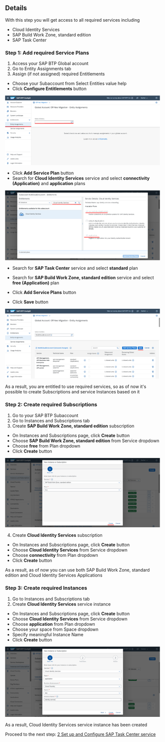 ## Details

With this step you will get access to all required services including

- Cloud Identity Services
- SAP Build Work Zone, standard edition
- SAP Task Center


### Step 1: Add required Service Plans

1. Access your SAP BTP Global account
2. Go to Entity Assignments tab
3. Assign (if not assigned) required Entitlements

- Choose your Subaccount from Select Entities value help
- Click **Configure Entitlements** button

![Configure Entitlements](./Images/1.3.1.png "Configure Entitlements")

- Click **Add Service Plan** button
- Search for **Cloud Identity Services** service and select **connectivity (Application)** and **application** plans

![Cloud Identity Services](./Images/1.3.2.png "Cloud Identity Services")

- Search for **SAP Task Center** service and select **standard** plan
- Search for **SAP Build Work Zone, standard edition** service and select **free (Application)** plan

- Click **Add Service Plans** button
- Click **Save** button

![Save changes](./Images/1.3.3.png "Save changes")

As a result, you are entitled to use required services, so as of now it's possible to create Subscriptions and service Instances based on it


### Step 2: Create required Subscriptions

1. Go to your SAP BTP Subaccount
2. Go to Instances and Subscriptions tab
3. Create **SAP Build Work Zone, standard edition** subscription

- On Instances and Subscriptions page, click **Create** button
- Choose **SAP Build Work Zone, standard edition** from Service dropdown
- Choose **free** from Plan dropdown
- Click **Create** button

![SAP Build Work Zone, standard edition](./Images/2.3.1.png "SAP Build Work Zone, standard edition")

4. Create **Cloud Identity Services** subscription

- On Instances and Subscriptions page, click **Create** button
- Choose **Cloud Identity Services** from Service dropdown
- Choose **connectivity** from Plan dropdown
- Click **Create** button

As a result, as of now you can use both SAP Build Work Zone, standard edition and Cloud Identity Services Applications


### Step 3: Create required Instances

1. Go to Instances and Subscriptions tab
2. Create **Cloud Identity Services** service instance

- On Instances and Subscriptions page, click **Create** button
- Choose **Cloud Identity Services** from Service dropdown
- Choose **application** from Plan dropdown
- Choose your space from Space dropdown
- Specify meaningful Instance Name
- Click **Create** button

![Cloud Identity Services](./Images/3.2.1.png "Cloud Identity Services")

As a result, Cloud Identity Services service instance has been created


Proceed to the next step: [2 Set up and Configure SAP Task Center service](https://github.com/Sereg20/Task_Center/blob/master/BTP_config/2%20Set%20Up%20STC/README.md)
